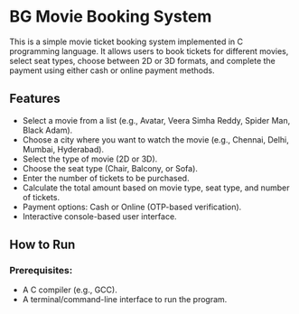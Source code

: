 # BG Movie Booking System

This is a simple movie ticket booking system implemented in C programming language.
It allows users to book tickets for different movies, select seat types, choose between 2D or 3D formats, and complete the payment using either cash or online payment methods.

## Features

- Select a movie from a list (e.g., Avatar, Veera Simha Reddy, Spider Man, Black Adam).
- Choose a city where you want to watch the movie (e.g., Chennai, Delhi, Mumbai, Hyderabad).
- Select the type of movie (2D or 3D).
- Choose the seat type (Chair, Balcony, or Sofa).
- Enter the number of tickets to be purchased.
- Calculate the total amount based on movie type, seat type, and number of tickets.
- Payment options: Cash or Online (OTP-based verification).
- Interactive console-based user interface.

## How to Run

### Prerequisites:
- A C compiler (e.g., GCC).
- A terminal/command-line interface to run the program.


